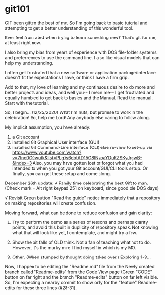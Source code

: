 # git101
GIT been gitten the best of me. So I'm going back to basic tutorial and attempting to get a better understanding of this wonderful tool.

Ever feel frustrated when trying to learn something new? That's git for me, at least right now.

I also bring my bias from years of experience with DOS file-folder systems and preferrences to use the command line. I also like visual
models that can help my understanding.

I often get frustrated that a new software or application package/interface doesn't fit the expectations I have, or think I have a firm
grip.

Add to that, my love of learning and my continuous desire to do more and better projects and ideas, and well you-- I mean me-- I get 
frustrated and equally humbled to get back to basics and the Manual. Read the manual. Start with the tutorial.

So, I begin... (12/25/2020)  What I'm nuts, but promise to work in the celebration! So, help me Lord! Any anybody else caring to follow along.

My implicit assumption, you have already:
1) a Git account 
2) installed Git Graphical User interface (GUI) 
3) installed Git Command-Line interface (CLI)
else re-view to set-up via
https://www.youtube.com/watch?v=7Inc0G0wutk&list=PLg7s6cbtAD15G8lNyoaYDuKZSKyJrgwB-&index=3
Also, you may have gotten lost or forgot what you had intended to when you got your Git account/GUI/CLI tools setup.
Or finally, you can get these setup and come along.

December 26th update:
√ Family time celebrating the best Gift to man. (Check mark = Alt right keypad 251 on keyboard, since good ole DOS days)

√ Revisit Green button "Read the guide" notice immediately that a repository on making repositories will create confusion.

Moving forward, what can be done to reduce confusion and gain clarity:
1. Try to perform the demo as a series of lessons and perhaps clarity points, and avoid this built in duplicity of repository speak.
   Not knowing what that will look like yet, I contemplate, and might try a few.
   
2. Show the pit falls of OLD think. Not a fan of teaching what not to do. However, it's the murky mire I find myself in which is my MO.
3. Other. (When stumped by thought doing takes over.) Exploring 1-3...

Now, I happen to be editing the "Readme.md" file from the Newly created branch called "Readme-edits" from the Code View page (Green "CODE"
button on far right and the branch "Readme-edits" button on far left visible. So, I'm expecting a nearby commit to show only for the "feature"
Readme-edits for these three lines (#28-31).
